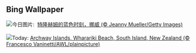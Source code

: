 ## Bing Wallpaper
![](https://www.bing.com/th?id=OHR.BlueNorway_ZH-CN7489077966_UHD.jpg&w=1000)今日图片: &nbsp;[特隆赫姆的蓝色时刻，挪威 (© Jeanny Mueller/Getty Images)](https://www.bing.com/th?id=OHR.BlueNorway_ZH-CN7489077966_UHD.jpg)
<br><br/>
![](https://www.bing.com/th?id=OHR.WhararikiBeach_EN-US3505877495_UHD.jpg&w=1000)Today: [Archway Islands, Wharariki Beach, South Island, New Zealand (© Francesco Vaninetti/AWL/plainpicture)](https://www.bing.com/th?id=OHR.WhararikiBeach_EN-US3505877495_UHD.jpg)
<br><br/>
